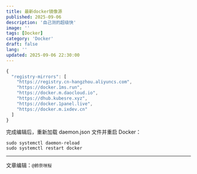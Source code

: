 ```yaml
---
title: 最新docker镜像源
published: 2025-09-06
description: '自己测的超级快'
image: ''
tags: [Docker]
category: 'Docker'
draft: false 
lang: ''
updated: 2025-09-06 22:30:00
---
```


```ts title="/etc/docker/daemon.json"
{
  "registry-mirrors": [
    "https://registry.cn-hangzhou.aliyuncs.com",
    "https://docker.1ms.run",
    "https://docker.m.daocloud.io",
    "https://dhub.kubesre.xyz",
    "https://docker.1panel.live",
    "https://docker.m.ixdev.cn"
  ]
}
```

完成编辑后，重新加载 daemon.json 文件并重启 Docker：

```
sudo systemctl daemon-reload
sudo systemctl restart docker
```


---

文章编辑：`@鈴奈咲桜`